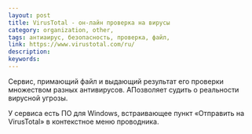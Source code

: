 ```yaml
---
layout: post
title: VirusTotal - он-лайн проверка на вирусы
category: organization, other, 
tags: антиаирус, безопасность, проверка, файл, 
link: https://www.virustotal.com/ru/
description: 
keywords: 
---
```


<p>Сервис, примающий файл и выдающий результат его проверки множеством разных антивирусов. АПозволяет судить о реальности вирусной угрозы.</p>
<p>У сервиса есть ПО для Windows, встраивающее пункт «Отправить на VirusTotal» в контекстное меню проводника.</p>

